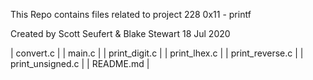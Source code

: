 This Repo contains files related to project 228 0x11 - printf

Created by Scott Seufert & Blake Stewart 18 Jul 2020

| convert.c |
| main.c |
| print_digit.c |
| print_lhex.c |
| print_reverse.c |
| print_unsigned.c |
| README.md |